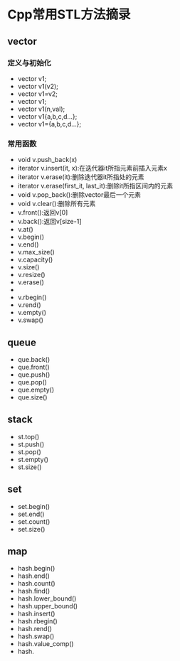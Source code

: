 # Cpp常用STL方法摘录

## vector
###  定义与初始化
* vector<T>  v1;
* vector<T> v1(v2);
* vector<T> v1=v2;
* vector<T> v1;
* vector<T> v1(n,val);
* vector<T> v1{a,b,c,d...}; 
* vector<T> v1={a,b,c,d...};

###  常用函数
* void  v.push_back(x)
* iterator v.insert(it, x):在迭代器it所指元素前插入元素x
* iterator v.erase(it):删除迭代器it所指处的元素
* iterator v.erase(first_it, last_it):删除it所指区间内的元素
* void v.pop_back():删除vector最后一个元素
* void v.clear():删除所有元素
* v.front():返回v[0]
* v.back():返回v[size-1]
* v.at()
* v.begin()
* v.end()
* v.max_size()
* v.capacity()
* v.size()
* v.resize()
* v.erase()
* 
* v.rbegin()
* v.rend()
* v.empty()
* v.swap()

## queue
* que.back()
* que.front()
* que.push()
* que.pop()
* que.empty()
* que.size()

## stack
* st.top()
* st.push()
* st.pop()
* st.empty()
* st.size()

## set
* set.begin()
* set.end()
* set.count()
* set.size()


## map
* hash.begin()
* hash.end()
* hash.count()
* hash.find()
* hash.lower_bound()
* hash.upper_bound()
* hash.insert()
* hash.rbegin()
* hash.rend()
* hash.swap()
* hash.value_comp()
* hash.
